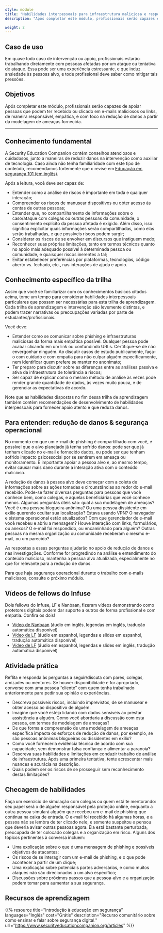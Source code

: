 ```yaml
---
style: module
title: "Habilidades interpessoais para infraestrutura maliciosa e resposta a phishing"
description: "Após completar este módulo, profissionais serão capazes de apoiar pessoas que podem ter recebido ou clicado em e-mails maliciosos ou links, de maneira responsável, empática, e com foco na redução de danos a partir da modelagem de ameaças fornecida."

weight: 2
---
```

## Caso de uso

Em quase todo caso de intervenção ou apoio, profissionais estarão trabalhando diretamente com pessoas afetadas por um ataque ou tentativa de ataque. Essa pode ser uma experiência estressante, e que induz ansiedade às pessoas alvo, e tode profissional deve saber como mitigar tais pressões.

## Objetivos

Após completar este módulo, profissionais serão capazes de apoiar pessoas que podem ter recebido ou clicado em e-mails maliciosos ou links, de maneira responsável, empática, e com foco na redução de danos a partir da modelagem de ameaças fornecida.


- - -

## Conhecimento fundamental

A Security Education Companion contém conselhos atenciosos e cuidadosos, junto a maneiras de reduzir danos na intervenção como auxiliar de tecnologia. Caso ainda não tenha familiaridade com este tipo de conteúdo, recomendamos fortemente que o revise em [Educação em segurança 101 (em inglês)](https://www.securityeducationcompanion.org/articles).

Após a leitura, você deve ser capaz de:

* Entender como a análise de riscos é importante em toda e qualquer interação;
* Compreender os riscos de manusear dispositivos ou obter acesso às contas de outras pessoas;
* Entender que, no compartilhamento de informações sobre o caso/ataque com colegas ou outras pessoas da comunidade, o consentimento explícito da pessoa afetada é exigido. Além disso, isso significa explicitar quais informações serão compartilhadas, como elas serão trabalhadas, e que possíveis riscos podem surgir;
* Considerar os riscos de se envolver em discursos que instiguem medo;
* Reconhecer suas próprias limitações, tanto em termos técnicos quanto no apoio mais adequado possível à determinada pessoa ou comunidade, e quaisquer riscos inerentes a tal;
* Evitar estabelecer preferências por plataformas, tecnologias, código aberto vs. fechado, etc., nas interações de ajuda e apoio.

## Conhecimento específico da trilha

Assim que você se familiarizar com os conhecimentos básicos citados acima, tome um tempo para considerar habilidades interpessoais particulares que possam ser necessárias para esta trilha de aprendizagem. Cada trilha de aprendizagem e intervenção são levemente distintas, e podem trazer narrativas ou preocupações variadas por parte de estudantes/profissionais.

Você deve:

* Entender como se comunicar sobre phishing e infraestruturas maliciosas da forma mais empática possível. Qualquer pessoa pode acabar clicando em um link ou confundindo URLs. Certifique-se de não envergonhar ninguém. Ao discutir casos de estudo publicamente, faça-o com cuidado e com empatia para não culpar alguém especificamente, nem identificar quem prefere se manter no anonimato; 
* Ter preparo para discutir sobre as diferenças entre as análises passiva e ativa da infraestrutura de tolerância a riscos;
* Ser capaz de explicar como o mesmo método de análise às vezes pode render grande quantidade de dados, às vezes muito pouca, e de gerenciar as expectativas de acordo.

Note que as habilidades dispostas no fim dessa trilha de aprendizagem também contêm recomendações de desenvolvimento de habilidades interpessoais para fornecer apoio atento e que reduza danos.

## Para entender: redução de danos & segurança operacional

No momento em que um e-mail de phishing é compartilhado com você, é possível que o alvo planejado já tenha sofrido danos: pode ser que já tenham clicado no e-mail e fornecido dados, ou pode ser que tenham sofrido impacto psicossocial por se sentirem em ameaça ou monitoramento. É importante apoiar a pessoa alvo e, ao mesmo tempo, evitar causar mais dano durante a interação ativa com o conteúdo malicioso.

A redução de danos à pessoa alvo deve começar com a coleta de informações sobre as ações tomadas e circunstâncias ao redor do e-mail recebido. Pode-se fazer diversas perguntas para pessoas que você conhece bem, como colegas, e aquelas beneficiárias que você conhece menos. Algumas perguntas úteis são: qual a sua modelagem de ameaças? Você é uma pessoa blogueira anônima? Ou uma pessoa dissidente em exílio querendo ocultar sua localização? Estava usando VPN? O navegador e sistema operacional estão atualizados? Com que gerenciador de e-mail você recebeu e abriu a mensagem? Houve interação com links, formulários, ou anexos? O e-mail foi respondido, ou encaminhado para alguém? Outras pessoas na mesma organização ou comunidade receberam o mesmo e-mail, ou um parecido?

As respostas a essas perguntas ajudarão no apoio de redução de danos e nas investigações. Conforme for progredindo na análise e entendimento do conteúdo malicioso, mantenha a pessoa alvo atualizada, especialmente no que for relevante para a redução de danos.

Para que haja segurança operacional durante o trabalho com e-mails maliciosos, consulte o próximo módulo.

## Vídeos de fellows do Infuse	

Dois fellows do Infuse, LF e Nanbaan, fizeram vídeos demonstrando como protetores digitais podem dar suporte a outros de forma profissional e com empatia. Confira os dois!

* [Vídeo de Nanbaan](https://www.youtube.com/watch?v=oSR_EL-6qAQ) (áudio em inglês, legendas em inglês, tradução automática disponível)
* [Vídeo de LF](https://www.youtube.com/watch?v=SbALgt0oZIo) (áudio em espanhol, legendas e slides em espanhol, tradução automática disponível)
* [Vídeo de LF](https://www.youtube.com/watch?v=ouKS7s4GAPs) (áudio em espanhol, legendas e slides em inglês, tradução automática disponível)

## Atividade prática

Reflita e responda às perguntas a seguir/discuta com pares, colegas, amizades ou mentores. Se houver disponibilidade e for apropriado, converse com uma pessoa “cliente” com quem tenha trabalhado anteriormente para pedir sua opinião e experiências.

* Descreva possíveis riscos, incluindo imprevistos, de se manusear e obter acesso ao dispositivo de alguém.
* Imagine que você esteja lidando com dados sensíveis ao prestar assistência a alguém. Como você abordaria a discussão com esta pessoa, em termos de modelagem de ameaças?
* De que forma a compreensão de uma modelagem de ameaças específica impacta os esforços de redução de danos, por exemplo, se são pessoas anônimas blogueiras ou dissidentes em exílio?
* Como você forneceria evidência técnica de acordo com sua capacidade, sem demonstrar falsa confiança e alimentar a paranoia?
* Descreva suas habilidades e limitações em conduzir trabalho de análise de infraestrutura. Após uma primeira tentativa, tente acrescentar mais nuances e acurácia na descrição.
* Quais podem ser os riscos de se prosseguir sem reconhecimento destas limitações?

## Checagem de habilidades

Faça um exercício de simulação com colegas ou quem está te mentorando: seu papel será o de alguém responsável pela proteção online, enquanto a outra pessoa simulará alguém que recebeu um e-mail de phishing que continua na caixa de entrada. O e-mail foi recebido há algumas horas, e a pessoa não se lembra de ter clicado nele, e somente suspeitou e pensou que deveria avisar outras pessoas agora. Ela está bastante perturbada, preocupada de ter colocado colegas e a organização em risco. Alguns dos tópicos pertinentes à conversa incluem:


* Uma explicação sobre o que é uma mensagem de phishing e possíveis objetivos de atacantes;
* Os riscos de se interagir com um e-mail de phishing, e o que pode acontecer a partir de um clique;
* Uma explicação sobre potenciais partes adversárias, e como muitos ataques não são direcionados a um alvo específico;
* Discussões sobre próximos passos que a pessoa-alvo e a organização podem tomar para aumentar a sua segurança.

## Recursos de aprendizagem

{{% resource title="Introdução à educação em segurança" languages="Inglês" cost="Grátis" description="Recurso comunitário sobre como ensinar e falar sobre segurança digital." url="https://www.securityeducationcompanion.org/articles" %}}
